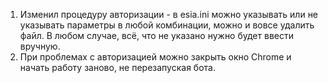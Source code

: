 1. Изменил процедуру авторизации - в esia.ini можно указывать или не указывать параметры в любой комбинации, можно и вовсе удалить файл. В любом случае, всё, что не указано нужно будет ввести вручную.
2. При проблемах с авторизацией можно закрыть окно Chrome и начать работу заново, не перезапуская бота.
